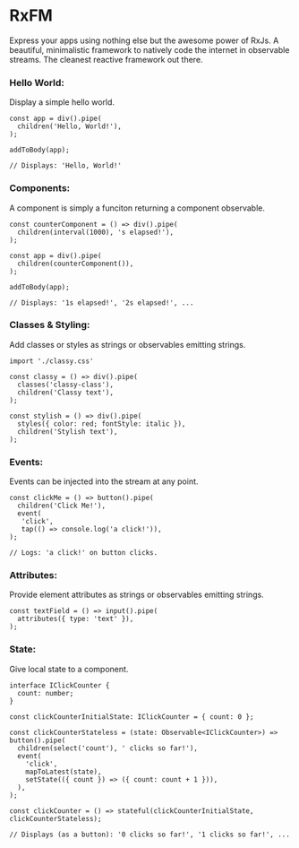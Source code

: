 # RxFM

Express your apps using nothing else but the awesome power of RxJs. A beautiful, minimalistic framework to natively code the internet in observable streams. The cleanest reactive framework out there.

 ### Hello World:
 Display a simple hello world.
```
const app = div().pipe(
  children('Hello, World!'),
);

addToBody(app);

// Displays: 'Hello, World!'
```

 ### Components:
 A component is simply a funciton returning a component observable.
```
const counterComponent = () => div().pipe(
  children(interval(1000), 's elapsed!'),
);

const app = div().pipe(
  children(counterComponent()),
);

addToBody(app);

// Displays: '1s elapsed!', '2s elapsed!', ...
```

### Classes & Styling:
Add classes or styles as strings or observables emitting strings.
```
import './classy.css'

const classy = () => div().pipe(
  classes('classy-class'),
  children('Classy text'),
);

const stylish = () => div().pipe(
  styles({ color: red; fontStyle: italic }),
  children('Stylish text'),
);
```

### Events:
Events can be injected into the stream at any point.
```
const clickMe = () => button().pipe(
  children('Click Me!'),
  event(
   'click',
   tap(() => console.log('a click!')),
);

// Logs: 'a click!' on button clicks.
```

### Attributes:
Provide element attributes as strings or observables emitting strings.
```
const textField = () => input().pipe(
  attributes({ type: 'text' }),
);
```

### State:
Give local state to a component.
```
interface IClickCounter {
  count: number;
}

const clickCounterInitialState: IClickCounter = { count: 0 };

const clickCounterStateless = (state: Observable<IClickCounter>) => button().pipe(
  children(select('count'), ' clicks so far!'),
  event(
    'click',
    mapToLatest(state),
    setState(({ count }) => ({ count: count + 1 })),
  ),
);

const clickCounter = () => stateful(clickCounterInitialState, clickCounterStateless);

// Displays (as a button): '0 clicks so far!', '1 clicks so far!', ...
```
